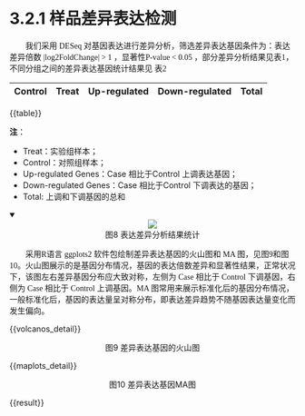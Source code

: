 # 3.2.1 样品差异表达检测

<font face="微软雅黑" >&emsp;&emsp;我们采用 DESeq 对基因表达进行差异分析，筛选差异表达基因条件为：表达差异倍数 |log2FoldChange| > 1 ，显著性P-value < 0.05 ，部分差异分析结果见表1，不同分组之间的差异表达基因统计结果见 表2</font><br />


|  Control|Treat| Up-regulated|   Down-regulated| Total|  
| :---: | :---: | :---: | :---: | :---: | 
{{table}}

**注**：
- Treat：实验组样本；
- Control：对照组样本；
- Up-regulated Genes：Case 相比于Control 上调表达基因；
- Down-regulated Genes：Case 相比于Control 下调表达的基因；
- Total: 上调和下调基因的总和

<details open><summary></summary><center><img src='../asset/all_down_up.png'></center></details>
<!-- <center><img src="../asset/all_down_up.png"></center>-->
<center>图8 表达差异分析结果统计</center>

<font face="微软雅黑" >&emsp;&emsp;采用R语言 ggplots2 软件包绘制差异表达基因的火山图和 MA 图，见图9和图10。火山图展示的是基因分布情况，基因的表达倍数差异和显著性结果，正常状况下，该图左右差异基因分布应大致对称，左侧为 Case 相比于 Control 下调基因，右侧为 Case 相比于 Control 上调基因。MA 图常用来展示标准化后的基因分布情况，一般标准化后，基因的表达量呈对称分布，即表达差异趋势不随基因表达量变化而发生偏向。</font><br />

{{volcanos_detail}}

<center>图9 差异表达基因的火山图</center>

{{maplots_detail}}
<center>图10 差异表达基因MA图</center>

{{result}}
